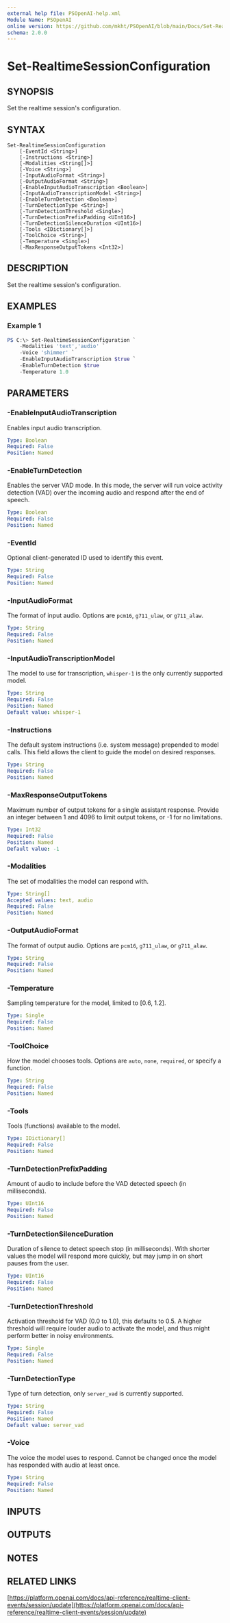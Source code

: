 ```yaml
---
external help file: PSOpenAI-help.xml
Module Name: PSOpenAI
online version: https://github.com/mkht/PSOpenAI/blob/main/Docs/Set-RealtimeSessionConfiguration.md
schema: 2.0.0
---
```


# Set-RealtimeSessionConfiguration

## SYNOPSIS
Set the realtime session's configuration.

## SYNTAX

```
Set-RealtimeSessionConfiguration
    [-EventId <String>]
    [-Instructions <String>]
    [-Modalities <String[]>]
    [-Voice <String>] 
    [-InputAudioFormat <String>]
    [-OutputAudioFormat <String>]
    [-EnableInputAudioTranscription <Boolean>]
    [-InputAudioTranscriptionModel <String>]
    [-EnableTurnDetection <Boolean>] 
    [-TurnDetectionType <String>] 
    [-TurnDetectionThreshold <Single>]
    [-TurnDetectionPrefixPadding <UInt16>]
    [-TurnDetectionSilenceDuration <UInt16>]
    [-Tools <IDictionary[]>]
    [-ToolChoice <String>]
    [-Temperature <Single>]
    [-MaxResponseOutputTokens <Int32>]
```

## DESCRIPTION
Set the realtime session's configuration.

## EXAMPLES

### Example 1
```powershell
PS C:\> Set-RealtimeSessionConfiguration `
    -Modalities 'text','audio' `
    -Voice 'shimmer' `
    -EnableInputAudioTranscription $true `
    -EnableTurnDetection $true
    -Temperature 1.0
```

## PARAMETERS

### -EnableInputAudioTranscription
Enables input audio transcription.

```yaml
Type: Boolean
Required: False
Position: Named
```

### -EnableTurnDetection
Enables the server VAD mode. In this mode, the server will run voice activity detection (VAD) over the incoming audio and respond after the end of speech.

```yaml
Type: Boolean
Required: False
Position: Named
```

### -EventId
Optional client-generated ID used to identify this event.

```yaml
Type: String
Required: False
Position: Named
```

### -InputAudioFormat
The format of input audio. Options are `pcm16`, `g711_ulaw`, or `g711_alaw`.

```yaml
Type: String
Required: False
Position: Named
```

### -InputAudioTranscriptionModel
The model to use for transcription, `whisper-1` is the only currently supported model.

```yaml
Type: String
Required: False
Position: Named
Default value: whisper-1
```

### -Instructions
The default system instructions (i.e. system message) prepended to model calls. This field allows the client to guide the model on desired responses.

```yaml
Type: String
Required: False
Position: Named
```

### -MaxResponseOutputTokens
Maximum number of output tokens for a single assistant response. Provide an integer between 1 and 4096 to limit output tokens, or -1 for no limitations.

```yaml
Type: Int32
Required: False
Position: Named
Default value: -1
```

### -Modalities
The set of modalities the model can respond with.

```yaml
Type: String[]
Accepted values: text, audio
Required: False
Position: Named
```

### -OutputAudioFormat
The format of output audio. Options are `pcm16`, `g711_ulaw`, or `g711_alaw`.

```yaml
Type: String
Required: False
Position: Named
```

### -Temperature
Sampling temperature for the model, limited to [0.6, 1.2].

```yaml
Type: Single
Required: False
Position: Named
```

### -ToolChoice
How the model chooses tools. Options are `auto`, `none`, `required`, or specify a function.

```yaml
Type: String
Required: False
Position: Named
```

### -Tools
Tools (functions) available to the model.

```yaml
Type: IDictionary[]
Required: False
Position: Named
```

### -TurnDetectionPrefixPadding
Amount of audio to include before the VAD detected speech (in milliseconds).

```yaml
Type: UInt16
Required: False
Position: Named
```

### -TurnDetectionSilenceDuration
Duration of silence to detect speech stop (in milliseconds). With shorter values the model will respond more quickly, but may jump in on short pauses from the user.

```yaml
Type: UInt16
Required: False
Position: Named
```

### -TurnDetectionThreshold
Activation threshold for VAD (0.0 to 1.0), this defaults to 0.5. A higher threshold will require louder audio to activate the model, and thus might perform better in noisy environments.

```yaml
Type: Single
Required: False
Position: Named
```

### -TurnDetectionType
Type of turn detection, only `server_vad` is currently supported.
```yaml
Type: String
Required: False
Position: Named
Default value: server_vad
```

### -Voice
The voice the model uses to respond. Cannot be changed once the model has responded with audio at least once.

```yaml
Type: String
Required: False
Position: Named
```

## INPUTS

## OUTPUTS

## NOTES

## RELATED LINKS

[https://platform.openai.com/docs/api-reference/realtime-client-events/session/update](https://platform.openai.com/docs/api-reference/realtime-client-events/session/update)
